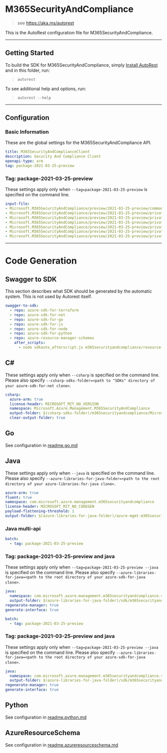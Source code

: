# M365SecurityAndCompliance

> see https://aka.ms/autorest

This is the AutoRest configuration file for M365SecurityAndCompliance.



---
## Getting Started
To build the SDK for M365SecurityAndCompliance, simply [Install AutoRest](https://aka.ms/autorest/install) and in this folder, run:

> `autorest`

To see additional help and options, run:

> `autorest --help`
---

## Configuration



### Basic Information
These are the global settings for the M365SecurityAndCompliance API.

``` yaml
title: M365SecurityAndComplianceClient
description: Security And Compliance Client
openapi-type: arm
tag: package-2021-03-25-preview
```

### Tag: package-2021-03-25-preview

These settings apply only when `--tag=package-2021-03-25-preview` is specified on the command line.

``` yaml $(tag) == 'package-2021-03-25-preview'
input-file:
- Microsoft.M365SecurityAndCompliance/preview/2021-03-25-preview/common-types.json
- Microsoft.M365SecurityAndCompliance/preview/2021-03-25-preview/privateLinkServicesForEDMUpload.json
- Microsoft.M365SecurityAndCompliance/preview/2021-03-25-preview/privateLinkServicesForM365ComplianceCenter.json
- Microsoft.M365SecurityAndCompliance/preview/2021-03-25-preview/privateLinkServicesForM365SecurityCenter.json
- Microsoft.M365SecurityAndCompliance/preview/2021-03-25-preview/privateLinkServicesForO365ManagementActivityAPI.json
- Microsoft.M365SecurityAndCompliance/preview/2021-03-25-preview/privateLinkServicesForSCCPowershell.json
- Microsoft.M365SecurityAndCompliance/preview/2021-03-25-preview/privateLinkServicesForMIPPolicySync.json
```

---
# Code Generation


## Swagger to SDK

This section describes what SDK should be generated by the automatic system.
This is not used by Autorest itself.

``` yaml $(swagger-to-sdk)
swagger-to-sdk:
  - repo: azure-sdk-for-terraform
  - repo: azure-sdk-for-net
  - repo: azure-sdk-for-go
  - repo: azure-sdk-for-js
  - repo: azure-sdk-for-node
  - repo: azure-sdk-for-python
  - repo: azure-resource-manager-schemas
    after_scripts:
      - node sdkauto_afterscript.js m365securityandcompliance/resource-manager
```

## C#

These settings apply only when `--csharp` is specified on the command line.
Please also specify `--csharp-sdks-folder=<path to "SDKs" directory of your azure-sdk-for-net clone>`.

``` yaml $(csharp)
csharp:
  azure-arm: true
  license-header: MICROSOFT_MIT_NO_VERSION
  namespace: Microsoft.Azure.Management.M365SecurityAndCompliance
  output-folder: $(csharp-sdks-folder)/m365securityandcompliance/Microsoft.Azure.Management.M365SecurityAndCompliance/src/Generated
  clear-output-folder: true
```

## Go

See configuration in [readme.go.md](./readme.go.md)

## Java

These settings apply only when `--java` is specified on the command line.
Please also specify `--azure-libraries-for-java-folder=<path to the root directory of your azure-libraries-for-java clone>`.

``` yaml $(java)
azure-arm: true
fluent: true
namespace: com.microsoft.azure.management.m365securityandcompliance
license-header: MICROSOFT_MIT_NO_CODEGEN
payload-flattening-threshold: 1
output-folder: $(azure-libraries-for-java-folder)/azure-mgmt-m365securityandcompliance
```

### Java multi-api

``` yaml $(java) && $(multiapi)
batch:
  - tag: package-2021-03-25-preview
```

### Tag: package-2021-03-25-preview and java

These settings apply only when `--tag=package-2021-03-25-preview --java` is specified on the command line.
Please also specify `--azure-libraries-for-java=<path to the root directory of your azure-sdk-for-java clone>`.

``` yaml $(tag) == 'package-2021-03-25-preview' && $(java) && $(multiapi)
java:
  namespace: com.microsoft.azure.management.m365securityandcompliance.v2021_01_11
  output-folder: $(azure-libraries-for-java-folder)/sdk/m365securityandcompliance/mgmt-v2021_01_11
regenerate-manager: true
generate-interface: true
```

``` yaml $(java) && $(multiapi)
batch:
  - tag: package-2021-03-25-preview
```

### Tag: package-2021-03-25-preview and java

These settings apply only when `--tag=package-2021-03-25-preview --java` is specified on the command line.
Please also specify `--azure-libraries-for-java=<path to the root directory of your azure-sdk-for-java clone>`.

``` yaml $(tag) == 'package-2021-03-25-preview' && $(java) && $(multiapi)
java:
  namespace: com.microsoft.azure.management.m365securityandcompliance.v2021_03_08
  output-folder: $(azure-libraries-for-java-folder)/sdk/m365securityandcompliance/mgmt-v2021_03_08
regenerate-manager: true
generate-interface: true
```

## Python

See configuration in [readme.python.md](./readme.python.md)



## AzureResourceSchema

See configuration in [readme.azureresourceschema.md](./readme.azureresourceschema.md)

